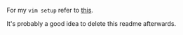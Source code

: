 For my `vim setup` refer to [this](https://github.com/codelucas/vimrc).

It's probably a good idea to delete this readme afterwards.
